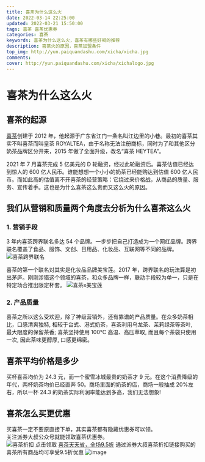 ```yaml
---
title: 喜茶为什么这么火
date: 2022-03-14 22:25:00
updated: 2022-03-21 15:50:00
tags: 喜茶 喜茶优惠券
categories: 喜茶
keywords: 喜茶为什么这么火，喜茶有哪些好喝的推荐
description: 喜茶火的原因，喜茶加盟条件
top_img: http://yun.paiquandashu.com/xicha/xicha.jpg
comments:
cover: http://yun.paiquandashu.com/xicha/xichalogo.jpg
---
```


# 喜茶为什么这么火

## 喜茶的起源

[喜茶](https://www.heytea.com/)创建于 2012 年，他起源于广东省江门一条名叫江边里的小巷。最初的喜茶其实不叫喜茶而叫皇茶 ROYALTEA，由于名称无法注册商标，同时为了和其他区分奶茶品牌区分开来，2015 年做了全面升级，改名“喜茶 HEYTEA”。

2021 年 7 月喜茶完成 5 亿美元的 D 轮融资，经过此轮融资后。喜茶估值已经达到惊人的 600 亿人民币。谁能想想一个小小的奶茶已经能购达到估值 600 亿人民币。而如此高的估值离不开喜茶的经营策略：它绕过来价格战，从商品的质量、服务、宣传着手。这也是为什么喜茶这么贵而又这么火的原因。

## 我们从营销和质量两个角度去分析为什么喜茶这么火

### 1. 营销手段

3 年内喜茶跨界联名多达 54 个品牌。一步步把自己打造成为一个网红品牌。跨界联名覆盖了食品、服饰、文创、日用品、化妆品、互联网等不同的品牌。
![喜茶跨界联名](http://yun.paiquandashu.com/xicha/xichakuajie.png)

喜茶的第一个联名对其实是化妆品品牌美宝莲。2017 年，跨界联名的玩法算是初出茅庐。刚刚涉猎这个领域的喜茶，和众多品牌一样，联动手段较为单一，只是在特定场合推出限定杯套。
![喜茶x美宝莲](http://yun.paiquandashu.com/xicha/xicha-mbl.jpeg)

### 2. 产品质量

喜茶之所以这么受欢迎，除了神级营销外，还有靠谱的产品质量。在众多奶茶相比，口感清爽独特, 相较于台式、港式奶茶，喜茶利用乌龙茶、茉莉绿茶等茶叶, 最大限度的保留茶香; 喜茶坚持使用 100℃ 高温、高压萃取, 而且每个茶袋只使用一次, 因此茶味更醇厚, 口感更绵密。

## 喜茶平均价格是多少

买杯喜茶均价为 24.3 元，而一个蜜雪冰城最贵的奶茶才 9 元。在这个消费降级的年代，两杯奶茶均价已经直奔 50。商场里面的奶茶的店，商场一般抽成 20%左右，所以一杯 24.3 的奶茶实际利润率能达到多高，我们无法想象!
## 喜茶怎么买更优惠

买喜茶一定不要原直接下单，其实喜茶都有隐藏优惠券可以领。   
关注派券大叔公众号就能领取喜茶优惠券。  
![喜茶折扣](http://yun.paiquandashu.com/xicha/xichatuiguang.png)
点击领取 [喜茶天天省，全场9.5折](https://activity01.yunzhanxinxi.com/link/524e7539c4fa45f34d677a75470062d7)
通过派券大叔喜茶折扣链接购买的喜茶所有商品均可享受9.5折优惠
![image](http://yun.paiquandashu.com/xicha/Collage_20220315_192137.jpg)


